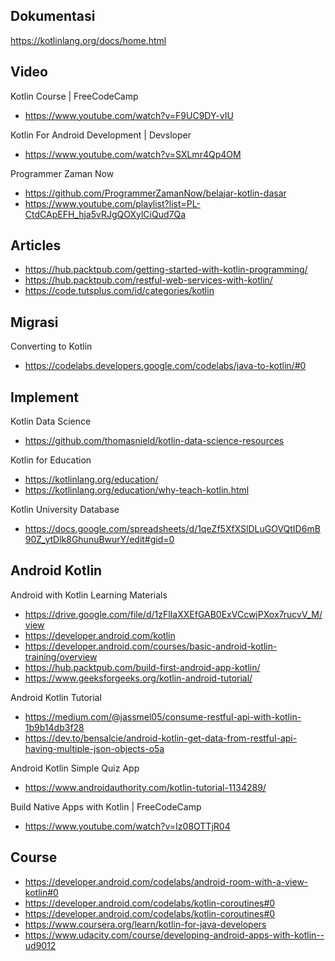 ## Dokumentasi

https://kotlinlang.org/docs/home.html

## Video

Kotlin Course | FreeCodeCamp
- https://www.youtube.com/watch?v=F9UC9DY-vIU

Kotlin For Android Development | Devsloper
- https://www.youtube.com/watch?v=SXLmr4Qp4OM

Programmer Zaman Now
- https://github.com/ProgrammerZamanNow/belajar-kotlin-dasar
- https://www.youtube.com/playlist?list=PL-CtdCApEFH_hja5vRJgQOXylCiQud7Qa

## Articles

- https://hub.packtpub.com/getting-started-with-kotlin-programming/
- https://hub.packtpub.com/restful-web-services-with-kotlin/
- https://code.tutsplus.com/id/categories/kotlin

## Migrasi

Converting to Kotlin
- https://codelabs.developers.google.com/codelabs/java-to-kotlin/#0

## Implement

Kotlin Data Science
- https://github.com/thomasnield/kotlin-data-science-resources

Kotlin for Education
- https://kotlinlang.org/education/
- https://kotlinlang.org/education/why-teach-kotlin.html

Kotlin University Database
- https://docs.google.com/spreadsheets/d/1qeZf5XfXSlDLuGOVQtID6mB90Z_ytDlk8GhunuBwurY/edit#gid=0

## Android Kotlin

Android with Kotlin Learning Materials
- https://drive.google.com/file/d/1zFlIaXXEfGAB0ExVCcwjPXox7rucvV_M/view
- https://developer.android.com/kotlin
- https://developer.android.com/courses/basic-android-kotlin-training/overview
- https://hub.packtpub.com/build-first-android-app-kotlin/
- https://www.geeksforgeeks.org/kotlin-android-tutorial/

Android Kotlin Tutorial
- https://medium.com/@jassmel05/consume-restful-api-with-kotlin-1b9b14db3f28
- https://dev.to/bensalcie/android-kotlin-get-data-from-restful-api-having-multiple-json-objects-o5a

Android Kotlin Simple Quiz App
- https://www.androidauthority.com/kotlin-tutorial-1134289/

Build Native Apps with Kotlin | FreeCodeCamp
- https://www.youtube.com/watch?v=Iz08OTTjR04

## Course
- https://developer.android.com/codelabs/android-room-with-a-view-kotlin#0
- https://developer.android.com/codelabs/kotlin-coroutines#0
- https://developer.android.com/codelabs/kotlin-coroutines#0
- https://www.coursera.org/learn/kotlin-for-java-developers
- https://www.udacity.com/course/developing-android-apps-with-kotlin--ud9012
